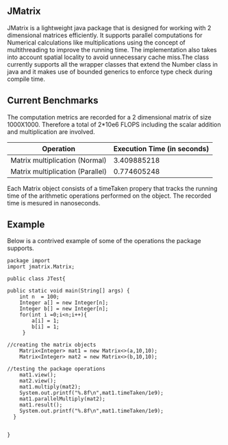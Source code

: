 ## JMatrix

JMatrix is a lightweight java package that is designed for working with 2 dimensional matrices efficiently. It supports parallel computations for Numerical calculations like multiplications using the concept of multithreading to improve the running time. The implementation also takes into account spatial locality to avoid unnecessary cache miss.The class currently supports all the wrapper classes that extend the Number class in java and it makes use of bounded generics to enforce type check during compile time. 

## Current Benchmarks

The computation metrics are recorded for a 2 dimensional matrix of size 1000X1000. Therefore a total of 2*10e6 FLOPS including the scalar addition and multiplication are involved.

|			Operation			   |	Execution Time (in seconds)	|	
|----------------------------------|--------------------------------|
| Matrix multiplication (Normal)   |			3.409885218 	    |
| Matrix multiplication (Parallel) |  			0.774605248 	    | 

Each Matrix object consists of a timeTaken propery that tracks the running time of the arithmetic operations performed on the object.
The recorded time is mesured in nanoseconds.

## Example

Below is a contrived example of some of the operations the package supports.

```
package import
import jmatrix.Matrix;
	
public class JTest{
	
public static void main(String[] args) {
	int n  = 100;
	Integer a[] = new Integer[n];
	Integer b[] = new Integer[n];
	for(int i =0;i<n;i++){
		a[i] = 1;
		b[i] = 1;
	 }
			
//creating the matrix objects
	Matrix<Integer> mat1 = new Matrix<>(a,10,10);
	Matrix<Integer> mat2 = new Matrix<>(b,10,10);
			
//testing the package operations
	mat1.view();
	mat2.view();
	mat1.multiply(mat2);
	System.out.printf("%.8f\n",mat1.timeTaken/1e9);
	mat1.parallelMultiply(mat2);
	mat1.result();
	System.out.printf("%.8f\n",mat1.timeTaken/1e9);
  }
		
	
}
```
